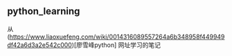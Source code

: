 ## python_learning
从(https://www.liaoxuefeng.com/wiki/0014316089557264a6b348958f449949df42a6d3a2e542c000)[廖雪峰python] 网址学习的笔记
